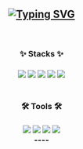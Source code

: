 <div align="center">

[![Typing SVG](https://readme-typing-svg.herokuapp.com?font=Lobster&size=40&pause=1000&color=1DF713&center=true&vCenter=true&random=false&width=435&lines=Here+is+Mun+Joon+Ho's+github)](https://git.io/typing-svg)
<br/>
----
<br/>
<h3>✨ Stacks ✨<h3>
<img src="https://img.shields.io/badge/JAVA-007396?style=for-the-badge&logo=Java&logoColor=white">  <img src="https://img.shields.io/badge/Spring%20Boot-6DB33F?style=for-the-badge&logo=Spring%20Boot&logoColor=white"/>  <img src="https://img.shields.io/badge/Flutter-02569B?style=for-the-badge&logo=Flutter&logoColor=white">  <img src="https://img.shields.io/badge/MySQL-4479A1?style=for-the-badge&logo=MySQL&logoColor=white">  <img src="https://img.shields.io/badge/Docker-2496ED?style=for-the-badge&logo=Docker&logoColor=white">
<br/>
<br/>
<h3>🛠 Tools 🛠<h3>
<img src="https://img.shields.io/badge/GitHub-181717?style=for-the-badge&logo=Git&logoColor=white">  <img src="https://img.shields.io/badge/Notion-000000?style=for-the-badge&logo=Notion&logoColor=white">  <img src="https://img.shields.io/badge/IntelliJ IDEA?style=for-the-badge&logo=IntelliJ&logoColor=white"> <img src="https://img.shields.io/badge/Visual%20Studio%20Code-007ACC?style=for-the-badge&logo=vscode&logoColor=white">
<br/>
----
<!--
**mjh000526/mjh000526** is a ✨ _special_ ✨ repository because its `README.md` (this file) appears on your GitHub profile.

Here are some ideas to get you started:

- 🔭 I’m currently working on ...
- 🌱 I’m currently learning ...
- 👯 I’m looking to collaborate on ...
- 🤔 I’m looking for help with ...
- 💬 Ask me about ...
- 📫 How to reach me: ...
- 😄 Pronouns: ...
- ⚡ Fun fact: ...
-->
